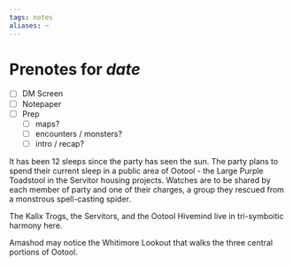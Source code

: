 ```yaml
---
tags: notes
aliases: ~
---
```


# Prenotes for *date*

* [ ] DM Screen
* [ ] Notepaper
* [ ] Prep
  * [ ] maps?
  * [ ] encounters / monsters?
  * [ ] intro / recap?

It has been 12 sleeps since the party has seen the sun. The party plans to spend their current sleep in a public area of Ootool - the Large Purple Toadstool in the Servitor housing projects. Watches are to be shared by each member of party and one of their charges, a group they rescued from a monstrous spell-casting spider.

The Kalix Trogs, the Servitors, and the Ootool Hivemind live in tri-symboitic harmony here.

Amashod may notice the Whitimore Lookout that walks the three central portions of Ootool.
